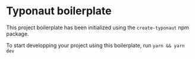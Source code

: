 # Typonaut boilerplate

This project boilerplate has been initialized using the `create-typonaut` npm package.

To start developping your project using this boilerplate, run `yarn && yarn dev`
